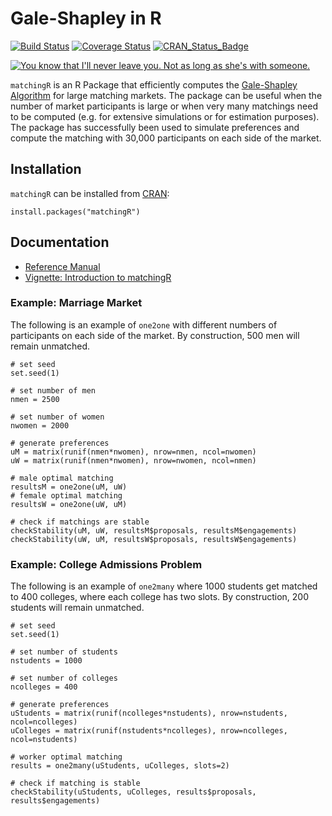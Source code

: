 Gale-Shapley in R
===============
[![Build Status](https://travis-ci.org/jtilly/matchingR.png)](https://travis-ci.org/jtilly/matchingR) 
[![Coverage Status](https://coveralls.io/repos/jtilly/matchingR/badge.svg?branch=master)](https://coveralls.io/r/jtilly/matchingR?branch=master)
[![CRAN_Status_Badge](http://www.r-pkg.org/badges/version/matchingR)](http://cran.r-project.org/web/packages/matchingR)


[![You know that I'll never leave you. Not as long as she's with someone.](http://imgs.xkcd.com/comics/all_the_girls.png)](http://xkcd.com/770/)


`matchingR` is an R Package that efficiently computes the [Gale-Shapley Algorithm](http://en.wikipedia.org/wiki/Stable_marriage_problem) for large matching markets. The package can be useful when the number of market participants is large or when very many matchings need to be computed (e.g. for extensive simulations or for estimation purposes). The package has successfully been used to simulate preferences and compute the matching with 30,000 participants on each side of the market.

Installation
------------

`matchingR` can be installed from [CRAN](http://cran.r-project.org/web/packages/matchingR/):
```{r}
install.packages("matchingR")
```

## Documentation
* [Reference Manual](http://jtilly.io/matchingR/matchingR-documentation.pdf)
* [Vignette: Introduction to matchingR](http://jtilly.io/matchingR/matchingR-intro.pdf)

### Example: Marriage Market
The following is an example of `one2one` with different numbers of participants on each side of the market. By construction, 500 men will remain unmatched.
```{r}
# set seed
set.seed(1)

# set number of men
nmen = 2500

# set number of women
nwomen = 2000

# generate preferences
uM = matrix(runif(nmen*nwomen), nrow=nmen, ncol=nwomen) 
uW = matrix(runif(nmen*nwomen), nrow=nwomen, ncol=nmen) 

# male optimal matching
resultsM = one2one(uM, uW)
# female optimal matching
resultsW = one2one(uW, uM)

# check if matchings are stable
checkStability(uM, uW, resultsM$proposals, resultsM$engagements)
checkStability(uW, uM, resultsW$proposals, resultsW$engagements)
```

### Example: College Admissions Problem
The following is an example of `one2many` where 1000 students get matched to 400 colleges, where each college has two slots. By construction, 200 students will remain unmatched.
```{r}
# set seed
set.seed(1)

# set number of students
nstudents = 1000

# set number of colleges
ncolleges = 400

# generate preferences
uStudents = matrix(runif(ncolleges*nstudents), nrow=nstudents, ncol=ncolleges) 
uColleges = matrix(runif(nstudents*ncolleges), nrow=ncolleges, ncol=nstudents) 

# worker optimal matching
results = one2many(uStudents, uColleges, slots=2)

# check if matching is stable
checkStability(uStudents, uColleges, results$proposals, results$engagements)
```
